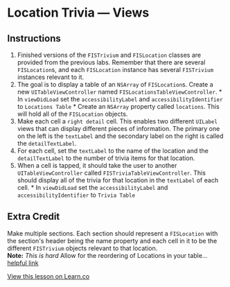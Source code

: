 

# Location Trivia — Views

## Instructions

  1. Finished versions of the `FISTrivium` and `FISLocation` classes are provided from the previous labs. Remember that there are several `FISLocation`s, and each `FISLocation` instance has several `FISTrivium` instances relevant to it.
  2. The goal is to display a table of an `NSArray` of `FISLocation`s. Create a new `UITableViewController` named `FISLocationsTableViewController`.
    * In `viewDidLoad` set the `accessibilityLabel` and `accessibilityIdentifier` to `Locations Table`
    * Create an `NSArray` property called `locations`. This will hold all of the `FISLocation` objects.
  3. Make each cell a `right detail` cell. This enables two different `UILabel` views that can display different pieces of information. The primary one on the left is the `textLabel` and the secondary label on the right is called the `detailTextLabel`.
  4. For each cell, set the `textLabel` to the name of the location and the `detailTextLabel` to the number of trivia items for that location.
  5. When a cell is tapped, it should take the user to another `UITableViewController` called `FISTriviaTableViewController`. This should display all of the trivia for that location in the `textLabel` of each cell.
    * In `viewDidLoad` set the `accessibilityLabel` and `accessibilityIdentifier` to `Trivia Table`


## Extra Credit

Make multiple sections. Each section should represent a `FISLocation` with the section's header being the name property and each cell in it to be the different `FISTrivium` objects relevant to that location.  
**Note:** *This is hard* Allow for the reordering of Locations in your table... [helpful link](https://developer.apple.com/library/ios/documentation/userexperience/conceptual/tableview_iphone/ManageReorderRow/ManageReorderRow.html)

<a href='https://learn.co/lessons/locationTrivia-TableViews' data-visibility='hidden'>View this lesson on Learn.co</a>
